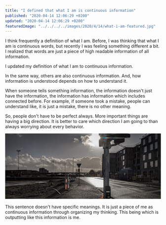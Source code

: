 ```yaml
---
title: "I defined that what I am is continuous information"
published: "2020-04-14 12:06:29 +0200"
updated: "2020-04-14 12:06:29 +0200"
featuredImage: "../../../../images/2020/4/14/what-i-am-featured.jpg"
---
```


I think frequently a definition of what I am. Before, I was thinking that what I am is continuous words, but recently I was feeling something different a bit. I realized that words are just a piece of high readable information of all information.

I updated my definition of what I am to continuous information.

In the same way, others are also continuous information. And,  how information is understood depends on how to understand it.

When someone tells something information, the information doesn't just have the information, the information has information which includes connected before. For example, if someone took a mistake, people can understand like, it is just a mistake, there is no other meaning.

So, people don't have to be perfect always. More important things are having a big direction. It is better to care which direction I am going to than always worrying about every behavior.

![Sky](../../../../images/2020/4/14/what-i-am-1.jpg)

This sentence doesn't have specific meanings. It is just a piece of me as continuous information through organizing my thinking. This being which is outputting like this information is me.
